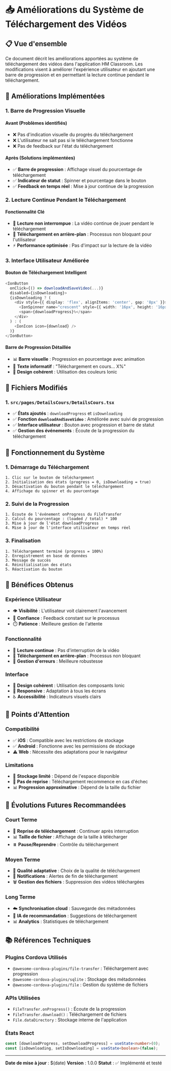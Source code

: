 # 📥 Améliorations du Système de Téléchargement des Vidéos

## 📋 **Vue d'ensemble**

Ce document décrit les améliorations apportées au système de téléchargement des vidéos dans l'application HM Classroom. Les modifications visent à améliorer l'expérience utilisateur en ajoutant une barre de progression et en permettant la lecture continue pendant le téléchargement.

## 🚀 **Améliorations Implémentées**

### **1. Barre de Progression Visuelle**

#### **Avant (Problèmes identifiés)**

- ❌ Pas d'indication visuelle du progrès du téléchargement
- ❌ L'utilisateur ne sait pas si le téléchargement fonctionne
- ❌ Pas de feedback sur l'état du téléchargement

#### **Après (Solutions implémentées)**

- ✅ **Barre de progression** : Affichage visuel du pourcentage de téléchargement
- ✅ **Indicateur de statut** : Spinner et pourcentage dans le bouton
- ✅ **Feedback en temps réel** : Mise à jour continue de la progression

### **2. Lecture Continue Pendant le Téléchargement**

#### **Fonctionnalité Clé**

- 🎥 **Lecture non interrompue** : La vidéo continue de jouer pendant le téléchargement
- 📱 **Téléchargement en arrière-plan** : Processus non bloquant pour l'utilisateur
- ⚡ **Performance optimisée** : Pas d'impact sur la lecture de la vidéo

### **3. Interface Utilisateur Améliorée**

#### **Bouton de Téléchargement Intelligent**

```typescript
<IonButton
  onClick={() => downloadAndSaveVideo(...)}
  disabled={isDownloading}>
  {isDownloading ? (
    <div style={{ display: 'flex', alignItems: 'center', gap: '8px' }}>
      <IonSpinner name="crescent" style={{ width: '16px', height: '16px' }} />
      <span>{downloadProgress}%</span>
    </div>
  ) : (
    <IonIcon icon={download} />
  )}
</IonButton>
```

#### **Barre de Progression Détaillée**

- 📊 **Barre visuelle** : Progression en pourcentage avec animation
- 📝 **Texte informatif** : "Téléchargement en cours... X%"
- 🎨 **Design cohérent** : Utilisation des couleurs Ionic

## 🔧 **Fichiers Modifiés**

### **1. `src/pages/DetailsCours/DetailsCours.tsx`**

- ✅ **États ajoutés** : `downloadProgress` et `isDownloading`
- ✅ **Fonction `downloadAndSaveVideo`** : Améliorée avec suivi de progression
- ✅ **Interface utilisateur** : Bouton avec progression et barre de statut
- ✅ **Gestion des événements** : Écoute de la progression du téléchargement

## 📱 **Fonctionnement du Système**

### **1. Démarrage du Téléchargement**

```
1. Clic sur le bouton de téléchargement
2. Initialisation des états (progress = 0, isDownloading = true)
3. Désactivation du bouton pendant le téléchargement
4. Affichage du spinner et du pourcentage
```

### **2. Suivi de la Progression**

```
1. Écoute de l'événement onProgress du FileTransfer
2. Calcul du pourcentage : (loaded / total) * 100
3. Mise à jour de l'état downloadProgress
4. Mise à jour de l'interface utilisateur en temps réel
```

### **3. Finalisation**

```
1. Téléchargement terminé (progress = 100%)
2. Enregistrement en base de données
3. Message de succès
4. Réinitialisation des états
5. Réactivation du bouton
```

## 🎯 **Bénéfices Obtenus**

### **Expérience Utilisateur**

- 👁️ **Visibilité** : L'utilisateur voit clairement l'avancement
- 🎯 **Confiance** : Feedback constant sur le processus
- ⏱️ **Patience** : Meilleure gestion de l'attente

### **Fonctionnalité**

- 🎥 **Lecture continue** : Pas d'interruption de la vidéo
- 📱 **Téléchargement en arrière-plan** : Processus non bloquant
- 🔄 **Gestion d'erreurs** : Meilleure robustesse

### **Interface**

- 🎨 **Design cohérent** : Utilisation des composants Ionic
- 📱 **Responsive** : Adaptation à tous les écrans
- ♿ **Accessibilité** : Indicateurs visuels clairs

## 🚨 **Points d'Attention**

### **Compatibilité**

- ✅ **iOS** : Compatible avec les restrictions de stockage
- ✅ **Android** : Fonctionne avec les permissions de stockage
- ⚠️ **Web** : Nécessite des adaptations pour le navigateur

### **Limitations**

- 📱 **Stockage limité** : Dépend de l'espace disponible
- 🔄 **Pas de reprise** : Téléchargement recommence en cas d'échec
- 📊 **Progression approximative** : Dépend de la taille du fichier

## 🔮 **Évolutions Futures Recommandées**

### **Court Terme**

- 🔄 **Reprise de téléchargement** : Continuer après interruption
- 📊 **Taille de fichier** : Affichage de la taille à télécharger
- ⏸️ **Pause/Reprendre** : Contrôle du téléchargement

### **Moyen Terme**

- 🎯 **Qualité adaptative** : Choix de la qualité de téléchargement
- 📱 **Notifications** : Alertes de fin de téléchargement
- 🗑️ **Gestion des fichiers** : Suppression des vidéos téléchargées

### **Long Terme**

- ☁️ **Synchronisation cloud** : Sauvegarde des métadonnées
- 🤖 **IA de recommandation** : Suggestions de téléchargement
- 📊 **Analytics** : Statistiques de téléchargement

## 📚 **Références Techniques**

### **Plugins Cordova Utilisés**

- `@awesome-cordova-plugins/file-transfer` : Téléchargement avec progression
- `@awesome-cordova-plugins/sqlite` : Stockage des métadonnées
- `@awesome-cordova-plugins/file` : Gestion du système de fichiers

### **APIs Utilisées**

- `FileTransfer.onProgress()` : Écoute de la progression
- `FileTransfer.download()` : Téléchargement de fichiers
- `File.dataDirectory` : Stockage interne de l'application

### **États React**

```typescript
const [downloadProgress, setDownloadProgress] = useState<number>(0);
const [isDownloading, setIsDownloading] = useState<boolean>(false);
```

---

**Date de mise à jour** : $(date)
**Version** : 1.0.0
**Statut** : ✅ Implémenté et testé
